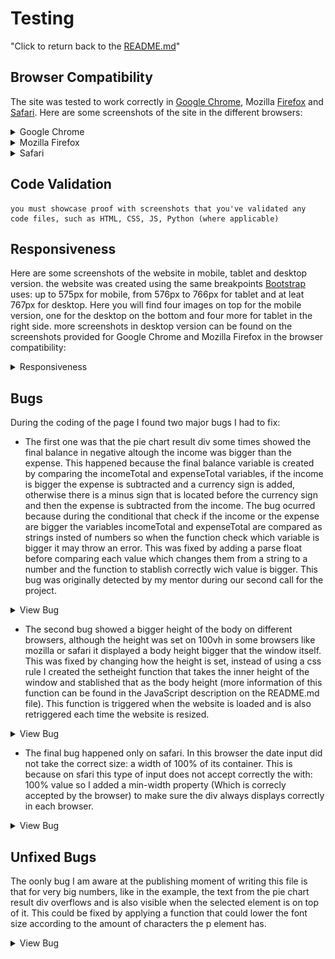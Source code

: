 # Testing
"Click to return back to the [README.md](README.md)"
## Browser Compatibility
The site was tested to work correctly in [Google Chrome](https://www.google.com/chrome/), Mozilla [Firefox](https://www.mozilla.org/en-US/firefox/new/) and [Safari](https://www.apple.com/safari/). Here are some screenshots of the site in the different browsers:
<details>
<summary>Google Chrome</summary>

![Chrome](documentation/testing/screenshot-chrome.png)
</details>

<details>
<summary>Mozilla Firefox</summary>

![Mozilla Firefox](documentation/testing/screenshot-mozilla.png)
</details>

<details>
<summary>Safari</summary>

![Safari](documentation/testing/screenshot-safari.png)
</details>

## Code Validation
    you must showcase proof with screenshots that you've validated any code files, such as HTML, CSS, JS, Python (where applicable)
## Responsiveness
Here are some screenshots of the website in mobile, tablet and desktop version. the website was created using the same breakpoints [Bootstrap](https://getbootstrap.com/) uses: up to 575px for mobile, from 576px to 766px for tablet and at leat 767px for desktop.
Here you will find four images on top for the mobile version, one for the desktop on the bottom and four more for tablet in the right side.
more screenshots in desktop version can be found on the screenshots provided for Google Chrome and Mozilla Firefox in the browser compatibility:
<details>
<summary>Responsiveness</summary>

![Responsiveness](documentation/testing/screenshot-resposive.png)
</details>

## Bugs
During the coding of the page I found two major bugs I had to fix:
* The first one was that the pie chart result div some times showed the final balance in negative altough the income was bigger than the expense. This happened because the final balance variable is created by comparing the incomeTotal and expenseTotal variables, if the income is bigger the expense is subtracted and a currency sign is added, otherwise there is a minus sign that is located before the currency sign and then the expense is subtracted from the income. The bug ocurred because during the conditional that check if the income or the expense are bigger the variables incomeTotal and expenseTotal are compared as strings insted of numbers so when the function check which variable is bigger it may throw an error. This was fixed by adding a parse float before comparing each value which changes them from a string to a number and the function to stablish correctly wich value is bigger.
This bug was originally detected by my mentor during our second call for the project.
<details>
<summary>View Bug</summary>

![Bug 1](documentation/testing/bug1_screenshot.png)
</details>

* The second bug showed a bigger height of the body on different browsers, although the height was set on 100vh in some browsers like mozilla or safari it displayed a body height bigger that the window itself. This was fixed by changing how the height is set, instead of using a css rule I created the setheight function that takes the inner height of the window and stablished that as the body height (more information of this function can be found in the JavaScript description on the README.md file). This function is triggered when the website is loaded and is also retriggered each time the website is resized.
<details>
<summary>View Bug</summary>

![Bug 2](documentation/testing/bug2_screenshot.png)
</details>

* The final bug happened only on safari. In this browser the date input did not take the correct size: a width of 100% of its container. This is because on sfari this type of input does not accept correctly the with: 100% value so I added a min-width property (Which is correcly accepted by the browser) to make sure the div always displays correctly in each browser.
<details>
<summary>View Bug</summary>

![Bug 3](documentation/testing/bug3_screenshot.jpeg)
</details>

## Unfixed Bugs
The oonly bug I am aware at the publishing moment of writing this file is that for very big numbers, like in the example, the text from the pie chart result div overflows and is also visible when the selected element is on top of it.
This could be fixed by applying a function that could lower the font size according to the amount of characters the  p element has.
<details>
<summary>View Bug</summary>

![Unfix Bug](documentation/testing/unfix_bug.png)
</details>